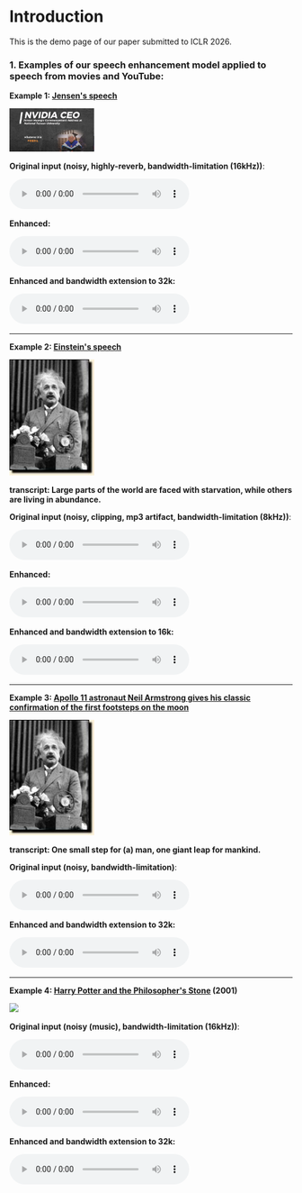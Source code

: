 # Introduction

This is the demo page of our paper submitted to ICLR 2026.


### 1. Examples of our speech enhancement model applied to speech from movies and YouTube:

**Example 1: [Jensen's speech](https://www.youtube.com/watch?v=zbzCiau3hWc&t=24s)**

<img src="img/Commencement Speech.png" style="width:30%; height:auto;"/>


**Original input (noisy, highly-reverb, bandwidth-limitation (16kHz))**:

<audio style="width:320px" controls="controls">
	<source src="wavs/Run_noisy.wav" type="audio/wav" />
</audio>

**Enhanced:** 

<audio style="width:320px" controls="controls">
	<source src="wavs/Run.wav" type="audio/wav" />
</audio>

**Enhanced and bandwidth extension to 32k:**  

<audio style="width:320px" controls="controls">
	<source src="wavs/Run_32k_kaiser_best.flac" type="audio/wav" />
</audio>

-----------------------------------------------------------

**Example 2: [Einstein's speech](https://history.aip.org/exhibits/einstein/voice3.htm)**

<img src="img/Einstein.jpg" style="width:30%; height:auto;"/>

**transcript: Large parts of the world are faced with starvation, while others are living in abundance.**  	

**Original input (noisy, clipping, mp3 artifact, bandwidth-limitation (8kHz))**:

<audio style="width:320px" controls="controls">
	<source src="wavs/Einstein_mp3_8k_noisy.wav" type="audio/wav" />
</audio>

**Enhanced:** 

<audio style="width:320px" controls="controls">
	<source src="wavs/Einstein_mp3_8k.wav" type="audio/wav" />
</audio>

**Enhanced and bandwidth extension to 16k:**  

<audio style="width:320px" controls="controls">
	<source src="wavs/Einstein_mp3_8k_16k.wav" type="audio/wav" />
</audio>

-----------------------------------------------------------

**Example 3: [Apollo 11 astronaut Neil Armstrong gives his classic confirmation of the first footsteps on the moon](https://science.nasa.gov/resource/sounds-of-mars-one-small-step/)**

<img src="img/Einstein.jpg" style="width:30%; height:auto;"/>

**transcript: One small step for (a) man, one giant leap for mankind.**  	

**Original input (noisy, bandwidth-limitation)**:

<audio style="width:320px" controls="controls">
	<source src="wavs/sounds-of-mars-one-small-step-earth_noisy.wav" type="audio/wav" />
</audio>


**Enhanced and bandwidth extension to 32k:**  

<audio style="width:320px" controls="controls">
	<source src="wavs/sounds-of-mars-one-small-step-earth_4kto32k.wav" type="audio/wav" />
</audio>

-----------------------------------------------------------

**Example 4: [Harry Potter and the Philosopher's Stone](https://youtu.be/ibRcSCRAyTA?t=22) (2001)**

<img src="img/Potter.jpg" style="width:30%; height:auto;"/>

**Original input (noisy (music), bandwidth-limitation (16kHz))**:

<audio style="width:320px" controls="controls">
	<source src="wavs/Potter_noisy.wav" type="audio/wav" />
</audio>

**Enhanced:** 

<audio style="width:320px" controls="controls">
	<source src="wavs/Potter.wav" type="audio/wav" />
</audio>

**Enhanced and bandwidth extension to 32k:**  

<audio style="width:320px" controls="controls">
	<source src="wavs/Potter_32k.wav" type="audio/wav" />
</audio>
